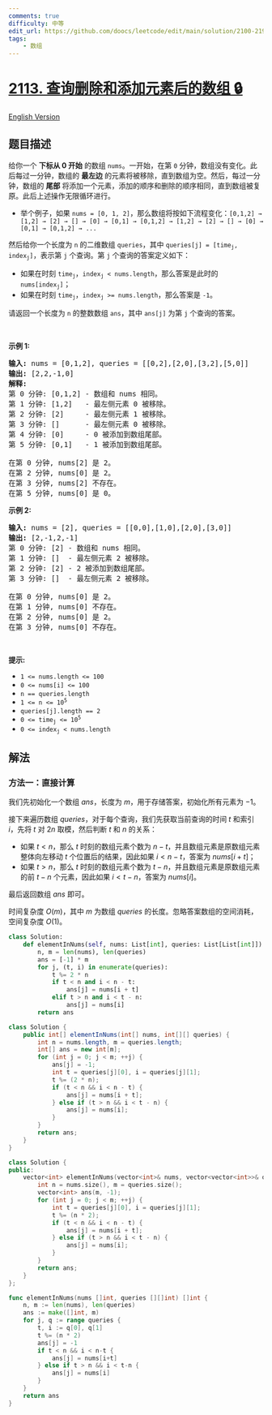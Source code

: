 ```yaml
---
comments: true
difficulty: 中等
edit_url: https://github.com/doocs/leetcode/edit/main/solution/2100-2199/2113.Elements%20in%20Array%20After%20Removing%20and%20Replacing%20Elements/README.md
tags:
    - 数组
---
```


<!-- problem:start -->

# [2113. 查询删除和添加元素后的数组 🔒](https://leetcode.cn/problems/elements-in-array-after-removing-and-replacing-elements)

[English Version](/solution/2100-2199/2113.Elements%20in%20Array%20After%20Removing%20and%20Replacing%20Elements/README_EN.md)

## 题目描述

<!-- description:start -->

<p>给你一个&nbsp;<strong>下标从 0 开始</strong>&nbsp;的数组&nbsp;<code>nums</code>。一开始，在第 <code>0</code> 分钟，数组没有变化。此后每过一分钟，数组的 <strong>最左边</strong> 的元素将被移除，直到数组为空。然后，每过一分钟，数组的 <strong>尾部</strong> 将添加一个元素，添加的顺序和删除的顺序相同，直到数组被复原。此后上述操作无限循环进行。</p>

<ul>
	<li>举个例子，如果 <code>nums = [0, 1, 2]</code>，那么数组将按如下流程变化：<code>[0,1,2] → [1,2] → [2] → [] → [0] → [0,1] → [0,1,2] → [1,2] → [2] → [] → [0] → [0,1] → [0,1,2] → ...</code></li>
</ul>

<p>然后给你一个长度为 <code>n</code> 的二维数组 <code>queries</code>，其中 <code>queries[j] = [time<sub>j</sub>, index<sub>j</sub>]</code>，表示第 <code>j</code> 个查询。第 <code>j</code> 个查询的答案定义如下：</p>

<ul>
	<li>如果在时刻&nbsp;<code>time<sub>j</sub></code>，<code>index<sub>j</sub> &lt; nums.length</code>，那么答案是此时的 <code>nums[index<sub>j</sub>]</code>；</li>
	<li>如果在时刻&nbsp;<code>time<sub>j</sub></code>，<code>index<sub>j</sub> &gt;= nums.length</code>，那么答案是 <code>-1</code>。</li>
</ul>

<p>请返回一个长度为 <code>n</code> 的整数数组 <code>ans</code>，其中 <code>ans[j]</code> 为第 <code>j</code> 个查询的答案。</p>

<p>&nbsp;</p>

<p><strong>示例 1:</strong></p>

<pre><strong>输入:</strong> nums = [0,1,2], queries = [[0,2],[2,0],[3,2],[5,0]]
<strong>输出:</strong> [2,2,-1,0]
<strong>解释:</strong>
第 0 分钟: [0,1,2] - 数组和 nums 相同。
第 1 分钟: [1,2]   - 最左侧元素 0 被移除。
第 2 分钟: [2]     - 最左侧元素 1 被移除。
第 3 分钟: []      - 最左侧元素 0 被移除。
第 4 分钟: [0]     - 0 被添加到数组尾部。
第 5 分钟: [0,1]   - 1 被添加到数组尾部。

在第 0 分钟, nums[2] 是 2。
在第 2 分钟, nums[0] 是 2。
在第 3 分钟, nums[2] 不存在。
在第 5 分钟, nums[0] 是 0。
</pre>

<p><strong>示例 2:</strong></p>

<pre><strong>输入:</strong> nums = [2], queries = [[0,0],[1,0],[2,0],[3,0]]
<strong>输出:</strong> [2,-1,2,-1]
第 0 分钟: [2] - 数组和 nums 相同。
第 1 分钟: []  - 最左侧元素 2 被移除。
第 2 分钟: [2] - 2 被添加到数组尾部。
第 3 分钟: []  - 最左侧元素 2 被移除。

在第 0 分钟, nums[0] 是 2。
在第 1 分钟, nums[0] 不存在。
在第 2 分钟, nums[0] 是 2。
在第 3 分钟, nums[0] 不存在。
</pre>

<p>&nbsp;</p>

<p><strong>提示:</strong></p>

<ul>
	<li><code>1 &lt;= nums.length &lt;= 100</code></li>
	<li><code>0 &lt;= nums[i] &lt;= 100</code></li>
	<li><code>n == queries.length</code></li>
	<li><code>1 &lt;= n &lt;= 10<sup>5</sup></code></li>
	<li><code>queries[j].length == 2</code></li>
	<li><code>0 &lt;= time<sub>j</sub> &lt;= 10<sup>5</sup></code></li>
	<li><code>0 &lt;= index<sub>j</sub> &lt; nums.length</code></li>
</ul>

<!-- description:end -->

## 解法

<!-- solution:start -->

### 方法一：直接计算

我们先初始化一个数组 $ans$，长度为 $m$，用于存储答案，初始化所有元素为 $-1$。

接下来遍历数组 $queries$，对于每个查询，我们先获取当前查询的时间 $t$ 和索引 $i$，先将 $t$ 对 $2n$ 取模，然后判断 $t$ 和 $n$ 的关系：

-   如果 $t \lt n$，那么 $t$ 时刻的数组元素个数为 $n - t$，并且数组元素是原数组元素整体向左移动 $t$ 个位置后的结果，因此如果 $i \lt n - t$，答案为 $nums[i + t]$；
-   如果 $t \gt n$，那么 $t$ 时刻的数组元素个数为 $t - n$，并且数组元素是原数组元素的前 $t - n$ 个元素，因此如果 $i \lt t - n$，答案为 $nums[i]$。

最后返回数组 $ans$ 即可。

时间复杂度 $O(m)$，其中 $m$ 为数组 $queries$ 的长度。忽略答案数组的空间消耗，空间复杂度 $O(1)$。

<!-- tabs:start -->

```python
class Solution:
    def elementInNums(self, nums: List[int], queries: List[List[int]]) -> List[int]:
        n, m = len(nums), len(queries)
        ans = [-1] * m
        for j, (t, i) in enumerate(queries):
            t %= 2 * n
            if t < n and i < n - t:
                ans[j] = nums[i + t]
            elif t > n and i < t - n:
                ans[j] = nums[i]
        return ans
```

```java
class Solution {
    public int[] elementInNums(int[] nums, int[][] queries) {
        int n = nums.length, m = queries.length;
        int[] ans = new int[m];
        for (int j = 0; j < m; ++j) {
            ans[j] = -1;
            int t = queries[j][0], i = queries[j][1];
            t %= (2 * n);
            if (t < n && i < n - t) {
                ans[j] = nums[i + t];
            } else if (t > n && i < t - n) {
                ans[j] = nums[i];
            }
        }
        return ans;
    }
}
```

```cpp
class Solution {
public:
    vector<int> elementInNums(vector<int>& nums, vector<vector<int>>& queries) {
        int n = nums.size(), m = queries.size();
        vector<int> ans(m, -1);
        for (int j = 0; j < m; ++j) {
            int t = queries[j][0], i = queries[j][1];
            t %= (n * 2);
            if (t < n && i < n - t) {
                ans[j] = nums[i + t];
            } else if (t > n && i < t - n) {
                ans[j] = nums[i];
            }
        }
        return ans;
    }
};
```

```go
func elementInNums(nums []int, queries [][]int) []int {
	n, m := len(nums), len(queries)
	ans := make([]int, m)
	for j, q := range queries {
		t, i := q[0], q[1]
		t %= (n * 2)
		ans[j] = -1
		if t < n && i < n-t {
			ans[j] = nums[i+t]
		} else if t > n && i < t-n {
			ans[j] = nums[i]
		}
	}
	return ans
}
```

<!-- tabs:end -->

<!-- solution:end -->

<!-- problem:end -->

